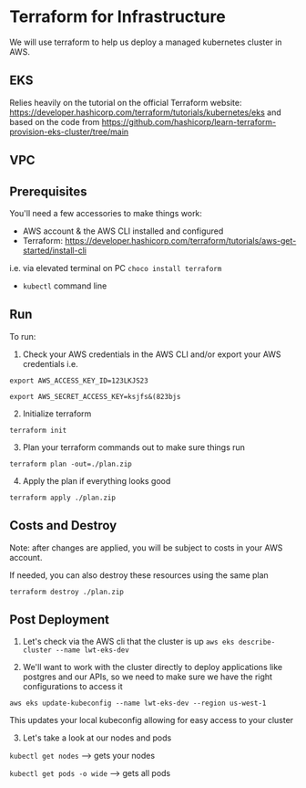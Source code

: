 # Terraform for Infrastructure
We will use terraform to help us deploy a managed kubernetes cluster in AWS. 


## EKS
Relies heavily on the tutorial on the official Terraform website: https://developer.hashicorp.com/terraform/tutorials/kubernetes/eks
 and based on the code from https://github.com/hashicorp/learn-terraform-provision-eks-cluster/tree/main

## VPC

## Prerequisites

You'll need a few accessories to make things work: 

* AWS account & the AWS CLI installed and configured 
* Terraform: https://developer.hashicorp.com/terraform/tutorials/aws-get-started/install-cli

i.e. via elevated terminal on PC `choco install terraform`

* `kubectl` command line

## Run

To run:

1. Check your AWS credentials in the AWS CLI and/or export your AWS credentials i.e. 

`export AWS_ACCESS_KEY_ID=123LKJS23`

`export AWS_SECRET_ACCESS_KEY=ksjfs&(823bjs`

2. Initialize terraform 

`terraform init`

3. Plan your terraform commands out to make sure things run

`terraform plan -out=./plan.zip`

4. Apply the plan if everything looks good

`terraform apply ./plan.zip`

## Costs and Destroy


Note: after changes are applied, you will be subject to costs in your AWS account. 


If needed, you can also destroy these resources using the same plan

`terraform destroy ./plan.zip`

## Post Deployment

1. Let's check via the AWS cli that the cluster is up
`aws eks describe-cluster --name lwt-eks-dev`

2. We'll want to work with the cluster directly to deploy applications like postgres and our APIs, so we need to make sure we have the right configurations to access it

`aws eks update-kubeconfig --name lwt-eks-dev --region us-west-1`

This updates your local kubeconfig allowing for easy access to your cluster

3. Let's take a look at our nodes and pods

`kubectl get nodes` --> gets your nodes

`kubectl get pods -o wide` --> gets all pods